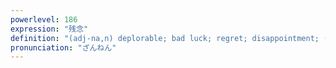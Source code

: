 ```yaml
---
powerlevel: 186
expression: "残念"
definition: "(adj-na,n) deplorable; bad luck; regret; disappointment; (P)"
pronunciation: "ざんねん"
---
```

